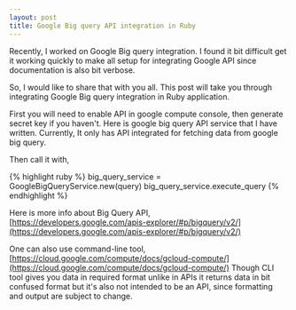 ```yaml
---
layout: post
title: Google Big query API integration in Ruby
---
```


Recently, I worked on Google Big query integration. I found it bit difficult get it working quickly to make all setup for integrating Google API since documentation is also bit verbose. 

So, I would like to share that with you all. This post will take you through integrating Google Big query integration in Ruby application.

First you will need to enable API in google compute console, then generate secret key if you haven't.
Here is google big query API service that I have written. Currently, It only has API integrated for fetching data from google big query.

<script src="https://gist.github.com/pandurang90/cec29ae85acea02609a028a6ed8e66c4.js"></script>

Then call it with,

{% highlight ruby %}
big_query_service = GoogleBigQueryService.new(query)
big_query_service.execute_query
{% endhighlight %}

Here is more info about Big Query API,  [https://developers.google.com/apis-explorer/#p/bigquery/v2/](https://developers.google.com/apis-explorer/#p/bigquery/v2/)

One can also use command-line tool, [https://cloud.google.com/compute/docs/gcloud-compute/](https://cloud.google.com/compute/docs/gcloud-compute/)
Though CLI tool gives you data in required format unlike in APIs it returns data in bit confused format but it's also not intended to be an API, since formatting and output are subject to change.
